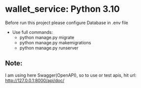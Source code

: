 # wallet_service: Python 3.10

Before run this project please configure Database in .env file

* Use full commands:
  * python manage.py migrate
  * python manage.py makemigrations
  * python manage.py runserver
  
## Note:
I am using here Swagger(OpenAPI), so to use or test apis, hit url: http://127.0.0.1:8000/api/doc/